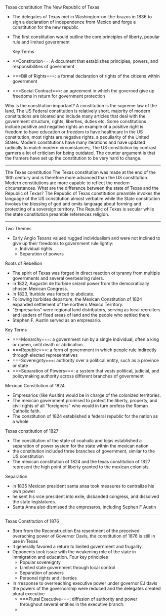 Texas constitution
	The New Republic of Texas
- The delegates of Texas met in Washington-on-the-brazos in 1836 to sign a declaration of independence from Mexico and forge a constitution for the new republic
- The first constitution would outline the core principles of liberty, popular rule and limited government

	Key Terms
- ==Constitution==: A document that establishes principles, powers, and responsibilities of government
- ===Bill of Rights===: a formal declaration of rights of the citizens within government
- ===Social Contract===: an agreement in which the governed give up freedoms in return for government protection 

Why is the constitution important?
	 A constitution is the supreme law of the land, The US Federal constitution is relatively short. majority of modern constitutions are bloated and include many articles that deal with the government structure, rights, liberties, duties etc. 
		 Some constitutions include positive and negative rights an example of a positive right is freedom to have education or freedom to have healthcare
	In the US constitution, most rights are negative rights. a peculiarity of the United States. 
		Modern constitutions have many iterations and have updated radically to match modern circumstances, The US constitution by contrast garners a lot of criticism for being outdated, The counter argument is that the framers have set up the constitution to be very hard to change.

---

The Texas constitution
	The Texas constitution was made at the end of the 19th century and is therefore more advanced than the US constitution. Modern constitutions are more capable to reflect the modern circumstances.
What are the difference between the state of Texas and the Republic of Texas?
	The Republic of Texas constitution preamble invokes the language of the US constitution almost verbatim while the State constitution Invokes the blessing of god and omits language about forming and protecting of a sovereign territory. The Republic of Texas is secular while the state constitution preamble references religion.

---

Two Themes
- Early Anglo Texans valued rugged individualism and were not inclined to give up their freedoms to government rule lightly:
	- Individual rights
	- Separation of powers

Roots of Rebellion
- The spirit of Texas was forged in direct reaction ot tyranny from multiple governments and several overbearing rulers.
- in 1822, Augustin de Iturbide seized power from the democratically chosen Mexican Congress.
- In 1823, Iturbide was forced to abdicate.
- Following Iturbides departure, the Mexican Constitution of 1824 expanded settlement of the northern Mexico Territory.
- "Empresarios" were regional land distributors, serving as local recruiters and leaders of fixed areas of land and the people who settled there.
- Stephen F. Austin served as an empresario.

Key Terms
- ===Monarchy===: a government run by a single individual, often a king or queen, until death or abdication
- ===Republic===: a form of government in which people rule indirectly through elected representatives
- ===Sovereignty===: authority over a political entity, such as a province or state
- ===Separation of Powers===: a system that vests political, judicial, and policymaking authority across different branches of government

Mexican Constitution of 1824
- Empresarios (like Ausitin) would be in charge of the colonized territories.
- The mexican government promised to protect the liberty, property, and civil rights of all "foreigners" who would in turn profess the Roman Catholic faith.
- The constitution of 1824 established a federal republic for the nation as a whole

Texas constitution of 1827
- The constitution of the state of coahuila and tejas established a separation of power system for the state within the mexican nation
- the constitution included three branches of government, similar to the US constitution
- The mexican constitution of 1824 and the texas constitution of 1827 represent the high point of liberty granted to the mexican colonists.

Separation 
- in 1835 Mexican president santa anaa took measures to centralize his own power
- he sent his vice president into exile, disbanded congress, and dissolved the state legislatures.
- Santa Anna also dismissed the empresaros, including Sephen F Austin

---
Texas Constitution of 1876
- Born from the Reconstruction Era resentment of the preceived overaching power of Governor Davis, the constitution of 1876 is still in use in Texas
- It generally favored a return to limited government and frugality.
- Opponents took issue with the weakening role of the state in immigration and education.
	Four key principles 
	- Popular sovereignty
	- Limited state government through local control
	- Separation of powers
	- Personal rights and liberties
- In rresponse to overreaching executive power under governor EJ davis the powers of the governorship were reduced and the delegates created plural executive
	- ===Plural Executive===: diffusion of authority and power throughout several entities in the executive branch.
	- 

